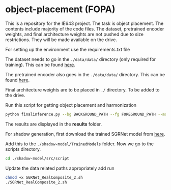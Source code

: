 # object-placement (FOPA)

This is a repository for the IE643 project. The task is object placement. The contents include majority of the code files. The dataset, pretrained encoder weights, and final architecture weights are not pushed due to size restrictions. They will be made available on the drive.

For setting up the environment use the requirements.txt file

The dataset needs to go in the `./data/data/` directory (only required for training). This can be found [here](https://drive.google.com/file/d/1VBTCO3QT1hqzXre1wdWlndJR97SI650d/view).

The pretrained encoder also goes in the `./data/data/` directory. This can be found [here](https://drive.google.com/file/d/1DMCINPzrBsxXj_9fTKnzB7mQcd8WQi3T/view?usp=sharing).

Final architecture weights are to be placed in `./` directory. To be added to the drive.

Run this script for getting object placement and harmonization

```bash
python finalinference.py --bg BACKGROUND_PATH --fg FOREGROUND_PATH --mask FOREGROUND_MASK_PATH
```

The results are displayed in the **results** folder.

For shadow generation, first download the trained SGRNet model from [here](https://drive.google.com/drive/folders/16isd7fPUHW1uaW3oGniCYZqhVve5zCN1?usp=sharing).

Add this to the `./shadow-model/TrainedModels` folder. Now we go to the scripts directory.
```bash
cd ./shadow-model/src/script
```
Update the data related paths appropriately add run
```bash
chmod +x SGRNet_RealComposite_2.sh
./SGRNet_RealComposite_2.sh
```